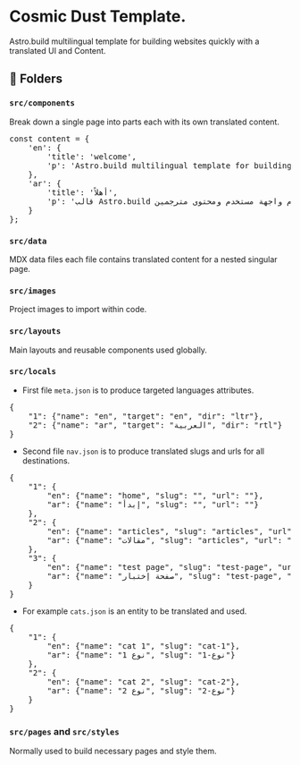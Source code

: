 # Cosmic Dust Template.

Astro.build multilingual template for building websites quickly with a translated UI and Content.
## 🚀 Folders
### `src/components`
Break down a single page into parts each with its own translated content.
<pre>
const content = {
    'en': {
        'title': 'welcome',
        'p': 'Astro.build multilingual template for building websites quickly with a translated UI and Content.'
    },
    'ar': {
        'title': 'أهلاً',
        'p': 'قالب Astro.build متعدد اللغات لإنشاء مواقع الويب بسرعة باستخدام واجهة مستخدم ومحتوى مترجمين.'
    }
};
</pre>
### `src/data`
MDX data files each file contains translated content for a nested singular page.
### `src/images`
Project images to import within code.
### `src/layouts`
Main layouts and reusable components used globally.
### `src/locals`
- First file `meta.json` is to produce targeted languages attributes.
<pre>
{
    "1": {"name": "en", "target": "en", "dir": "ltr"},
    "2": {"name": "ar", "target": "العربية", "dir": "rtl"}
}
</pre>
- Second file `nav.json` is to produce translated slugs and urls for all destinations.
<pre>
{
    "1": {
        "en": {"name": "home", "slug": "", "url": ""},
        "ar": {"name": "إبدأ", "slug": "", "url": ""}
    },
    "2": {
        "en": {"name": "articles", "slug": "articles", "url": "articles/1"},
        "ar": {"name": "مقالات", "slug": "articles", "url": "articles/1"}
    },
    "3": {
        "en": {"name": "test page", "slug": "test-page", "url": "test-page"},
        "ar": {"name": "صفحة إختبار", "slug": "test-page", "url": "test-page"}
    }
}
</pre>
- For example `cats.json` is an entity to be translated and used.
<pre>
{
    "1": {
        "en": {"name": "cat 1", "slug": "cat-1"},
        "ar": {"name": "نوع 1", "slug": "نوع-1"}
    },
    "2": {
        "en": {"name": "cat 2", "slug": "cat-2"},
        "ar": {"name": "نوع 2", "slug": "نوع-2"}
    }
}
</pre>
### `src/pages` and `src/styles`
Normally used to build necessary pages and style them.